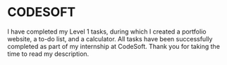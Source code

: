 # CODESOFT
I have completed my Level 1 tasks, during which I created a portfolio website, a to-do list, and a calculator. All tasks have been successfully completed as part of my internship at CodeSoft. Thank you for taking the time to read my description.
